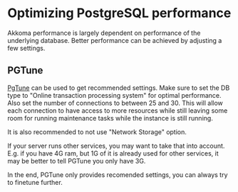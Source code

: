 # Optimizing PostgreSQL performance

Akkoma performance is largely dependent on performance of the underlying database. Better performance can be achieved by adjusting a few settings.

## PGTune

[PgTune](https://pgtune.leopard.in.ua) can be used to get recommended settings. Make sure to set the DB type to "Online transaction processing system" for optimal performance. Also set the number of connections to between 25 and 30. This will allow each connection to have access to more resources while still leaving some room for running maintenance tasks while the instance is still running. 

It is also recommended to not use "Network Storage" option.

If your server runs other services, you may want to take that into account. E.g. if you have 4G ram, but 1G of it is already used for other services, it may be better to tell PGTune you only have 3G.

In the end, PGTune only provides recomended settings, you can always try to finetune further.
